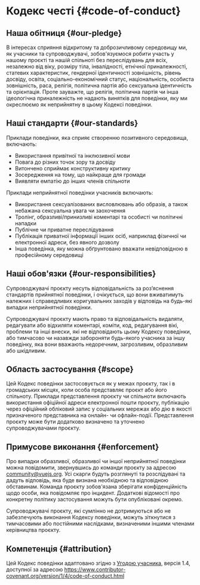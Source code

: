 # Кодекс честі {#code-of-conduct}

## Наша обітниця {#our-pledge}

В інтересах сприяння відкритому та доброзичливому середовищу ми, як учасники та супроводжувачі, зобов'язуємося робити участь у нашому проєкті та нашій спільноті без переслідувань для всіх, незалежно від віку, розміру тіла, інвалідності, етнічної приналежності, статевих характеристик, гендерної ідентичності зовнішність, рівень досвіду, освіта, соціально-економічний статус, національність, особиста зовнішність, раса, релігія, політична партія або сексуальна ідентичність та орієнтація. Проте зауважте, що релігія, політична партія чи інша ідеологічна приналежність не надають винятків для поведінки, яку ми окреслюємо як неприйнятну в цьому Кодексі поведінки.

## Наші стандарти {#our-standards}

Приклади поведінки, яка сприяє створенню позитивного середовища, включають:

- Використання привітної та інклюзивної мови
- Повага до різних точок зору та досвіду
- Витончено сприймає конструктивну критику
- Зосередження на тому, що найкраще для громади
- Виявляти емпатію до інших членів спільноти

Приклади неприйнятної поведінки учасників включають:

- Використання сексуалізованих висловлювань або образів, а також небажана сексуальна увага чи заохочення
- Тролінг, образливі/принизливі коментарі та особисті чи політичні нападки
- Публічне чи приватне переслідування
- Публікація приватної інформації інших осіб, наприклад фізичної чи електронної адреси, без явного дозволу
- Інша поведінка, яку можна обґрунтовано вважати невідповідною в професійному середовищі

## Наші обов'язки {#our-responsibilities}

Супроводжувачі проєкту несуть відповідальність за роз’яснення стандартів прийнятної поведінки, і очікується, що вони вживатимуть належних і справедливих коригувальних заходів у відповідь на будь-які випадки неприйнятної поведінки.

Супроводжувачі проєкту мають право та відповідальність видаляти, редагувати або відхиляти коментарі, коміти, код, редагування вікі, проблеми та інші внески, які не відповідають цьому Кодексу поведінки, або тимчасово чи назавжди забороняти будь-якого учасника за іншу поведінку, яка вони вважають недоречним, загрозливим, образливим або шкідливим.

## Область застосування {#scope}

Цей Кодекс поведінки застосовується як у межах проєкту, так і в громадських місцях, коли особа представляє проєкт або його спільноту. Приклади представлення проєкту чи спільноти включають використання офіційної адреси електронної пошти проєкту, публікацію через офіційний обліковий запис у соціальних мережах або дію в якості призначеного представника на онлайн- чи офлайн-події. Представлення проєкту може бути додатково визначено та уточнено супроводжувачами проєкту.

## Примусове виконання {#enforcement}

Про випадки образливої, образливої чи іншої неприйнятної поведінки можна повідомити, звернувшись до команди проєкту за адресою community@vuejs.org. Усі скарги будуть розглянуті та розслідувані та дадуть відповідь, яка буде визнана необхідною та відповідною обставинам. Команда проєкту зобов'язана зберігати конфіденційність щодо особи, яка повідомляє про інцидент. Додаткові відомості про конкретну політику застосування можуть бути опубліковані окремо.

Супроводжувачі проєкту, які сумлінно не дотримуються або не забезпечують виконання Кодексу поведінки, можуть зіткнутися з тимчасовими або постійними наслідками, визначеними іншими членами керівництва проєкту.

## Компетенція {#attribution}

Цей Кодекс поведінки адаптовано згідно з [Угодою учасника][homepage], версія 1.4, доступної за адресою https://www.contributor-covenant.org/version/1/4/code-of-conduct.html

[homepage]: https://www.contributor-covenant.org
